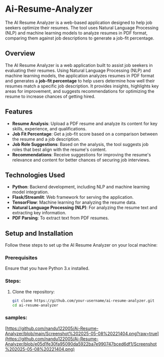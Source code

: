 # Ai-Resume-Analyzer
The AI Resume Analyzer is a web-based application designed to help job seekers optimize their resumes. The tool uses Natural Language Processing (NLP) and machine learning models to analyze resumes in PDF format, comparing them against job descriptions to generate a job-fit percentage.
## Overview
The AI Resume Analyzer is a web application built to assist job seekers in evaluating their resumes. Using Natural Language Processing (NLP) and machine learning models, the application analyzes resumes in PDF format and generates a **job-fit percentage** to help users determine how well their resumes match a specific job description. It provides insights, highlights key areas for improvement, and suggests recommendations for optimizing the resume to increase chances of getting hired.

## Features
- **Resume Analysis**: Upload a PDF resume and analyze its content for key skills, experience, and qualifications.
- **Job Fit Percentage**: Get a job-fit score based on a comparison between the resume and a job description.
- **Job Role Suggestions**: Based on the analysis, the tool suggests job roles that best align with the resume's content.
- **Recommendations**: Receive suggestions for improving the resume's relevance and content for better chances of securing job interviews.
  
## Technologies Used
- **Python**: Backend development, including NLP and machine learning model integration.
- **Flask/Streamlit**: Web framework for serving the application.
- **TensorFlow**: Machine learning for analyzing the resume data.
- **Natural Language Processing (NLP)**: For analyzing the resume text and extracting key information.
- **PDF Parsing**: To extract text from PDF resumes.
  
## Setup and Installation
Follow these steps to set up the AI Resume Analyzer on your local machine:

### Prerequisites
Ensure that you have Python 3.x installed.

### Steps:
1. Clone the repository:
   ```bash
   git clone https://github.com/your-username/ai-resume-analyzer.git
   cd ai-resume-analyzer

### samples:
[https://github.com/nandu122005/Ai-Resume-Analyzer/blob/main/Screenshot%202025-05-08%20221404.png?raw=true](https://github.com/nandu122005/Ai-Resume-Analyzer/blob/e05d1fe30fa95090da5922ba7e990747bced6df1/Screenshot%202025-05-08%20221404.png)


